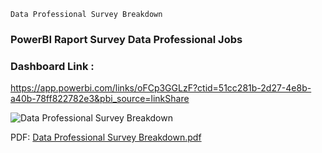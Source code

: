 
    Data Professional Survey Breakdown

### PowerBI Raport Survey Data Professional Jobs

### Dashboard Link :
https://app.powerbi.com/links/oFCp3GGLzF?ctid=51cc281b-2d27-4e8b-a40b-78ff822782e3&pbi_source=linkShare

![Data Professional Survey Breakdown](https://github.com/MaguraAndrei/PowerBI/assets/160742208/be849a0d-0202-4aa9-91e7-1add3ae85726)

PDF:
[Data Professional Survey Breakdown.pdf](https://github.com/MaguraAndrei/PowerBI/files/14897687/Data.Professional.Survey.Breakdown.pdf)

